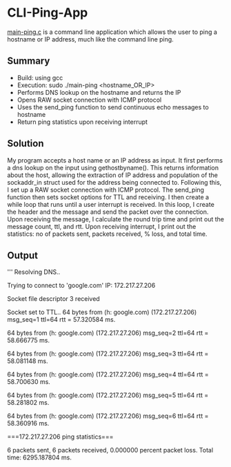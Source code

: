 # CLI-Ping-App
[main-ping.c](https://github.com/Maazito317/CLI-Ping-App/blob/master/main-ping.c) is a command line application which allows the user to ping a hostname or IP address, much like the command line ping.

## Summary

 - Build: using gcc
 - Execution: sudo ./main-ping <hostname_OR_IP> 
 - Performs DNS lookup on the hostname and returns the IP
 - Opens RAW socket connection with ICMP protocol
 - Uses the send_ping function to send continuous echo messages to hostname
 - Return ping statistics upon receiving interrupt

## Solution

My program accepts a host name or an IP address as input. It first performs a dns lookup on the input using gethostbyname(). This returns information about the host, allowing the extraction of IP address and population of the sockaddr_in struct used for the address being connected to.
Following this, I set up a RAW socket connection with ICMP protocol. 
The send_ping function then sets socket options for TTL and receiving. I then create a while loop that runs until a user interrupt is received. In this loop, I create the header and the message and send the packet over the connection. Upon receiving the message, I calculate the round trip time and print out the message count, ttl, and rtt.
Upon receiving interrupt, I print out the statistics: no of packets sent, packets received, % loss, and total time.

## Output
'''
Resolving DNS..

Trying to connect to 'google.com' IP: 172.217.27.206

Socket file descriptor 3 received

Socket set to TTL..
64 bytes from (h: google.com) (172.217.27.206) msg_seq=1 ttl=64 rtt = 57.320584 ms.

64 bytes from (h: google.com) (172.217.27.206) msg_seq=2 ttl=64 rtt = 58.666775 ms.

64 bytes from (h: google.com) (172.217.27.206) msg_seq=3 ttl=64 rtt = 58.081148 ms.

64 bytes from (h: google.com) (172.217.27.206) msg_seq=4 ttl=64 rtt = 58.700630 ms.

64 bytes from (h: google.com) (172.217.27.206) msg_seq=5 ttl=64 rtt = 58.281802 ms.

64 bytes from (h: google.com) (172.217.27.206) msg_seq=6 ttl=64 rtt = 58.360916 ms.

===172.217.27.206 ping statistics===

6 packets sent, 6 packets received, 0.000000 percent packet loss. Total time: 6295.187804 ms.

